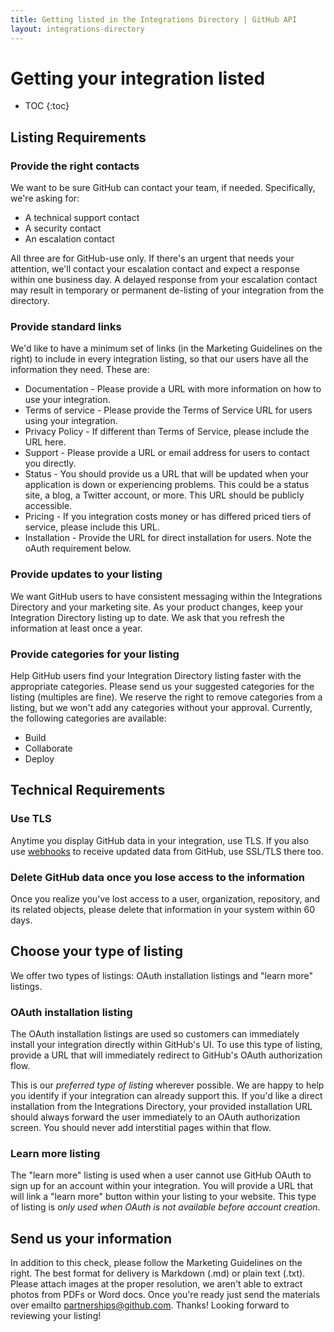 ```yaml
---
title: Getting listed in the Integrations Directory | GitHub API
layout: integrations-directory
---
```


# Getting your integration listed

* TOC
{:toc}

## Listing Requirements

### Provide the right contacts

We want to be sure GitHub can contact your team, if needed. Specifically, we're asking for:

* A technical support contact
* A security contact
* An escalation contact

All three are for GitHub-use only. If there's an urgent that needs your attention, we'll contact your escalation contact and expect a response within one business day. A delayed response from your escalation contact may result in temporary or permanent de-listing of your integration from the directory.

### Provide standard links

We'd like to have a minimum set of links (in the Marketing Guidelines on the right) to include in every integration listing, so that our users have all the information they need. These are:

- Documentation - Please provide a URL with more information on how to use your integration.
- Terms of service - Please provide the Terms of Service URL for users using your integration.
- Privacy Policy - If different than Terms of Service, please include the URL here.
- Support - Please provide a URL or email address for users to contact you directly.
- Status - You should provide us a URL that will be updated when your application is down or experiencing problems. This could be a status site, a blog, a Twitter account, or more. This URL should be publicly accessible.
- Pricing - If you integration costs money or has differed priced tiers of service, please include this URL.
- Installation - Provide the URL for direct installation for users. Note the oAuth requirement below.

### Provide updates to your listing

We want GitHub users to have consistent messaging within the Integrations Directory and your
marketing site. As your product changes, keep your Integration Directory listing up to date. We ask that you refresh the information at least once a year.

### Provide categories for your listing

Help GitHub users find your Integration Directory listing faster with the appropriate categories. Please send us your suggested categories for the listing (multiples are fine). We reserve the right to remove categories from a listing, but we won't add any categories without your approval. Currently, the following categories are available:

* Build
* Collaborate
* Deploy

## Technical Requirements

### Use TLS

Anytime you display GitHub data in your integration, use TLS. If you also use [webhooks](https://developer.github.com/webhooks/) to receive updated data from GitHub, use SSL/TLS there too.

### Delete GitHub data once you lose access to the information

Once you realize you've lost access to a user, organization, repository, and its related objects,
please delete that information in your system within 60 days.

## Choose your type of listing

We offer two types of listings: OAuth installation listings and "learn more" listings.

### OAuth installation listing

The OAuth installation listings are used so customers can immediately install your integration directly
within GitHub's UI. To use this type of listing, provide a URL that will immediately redirect to
GitHub's OAuth authorization flow.

This is our *preferred type of listing* wherever possible. We are happy to help you identify if your
integration can already support this. If you'd like a direct installation from the Integrations Directory, your provided installation URL should always forward the user immediately to an OAuth authorization screen. You should never add interstitial pages within that flow.

### Learn more listing

The "learn more" listing is used when a user cannot use GitHub OAuth to sign up for an account within
your integration. You will provide a URL that will link a "learn more" button within your
listing to your website. This type of listing is *only used when OAuth is not available before
account creation*.

## Send us your information

In addition to this check, please follow the Marketing Guidelines on the right.  The best format for delivery is Markdown (.md) or plain text (.txt). Please attach images at the proper resolution, we aren't able to extract photos from PDFs or Word docs.
Once you're ready just send the materials over emailto [partnerships@github.com](mailto:partnerhips@github.com). Thanks! Looking forward to reviewing your listing!
